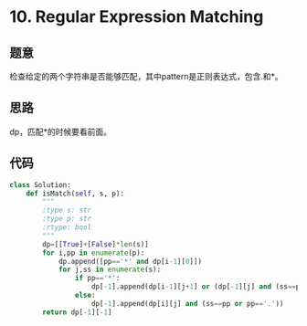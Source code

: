 # 10. Regular Expression Matching
## 题意
检查给定的两个字符串是否能够匹配，其中pattern是正则表达式，包含.和*。
## 思路
dp，匹配*的时候要看前面。
## 代码
``` python
class Solution:
    def isMatch(self, s, p):
        """
        :type s: str
        :type p: str
        :rtype: bool
        """
        dp=[[True]+[False]*len(s)]
        for i,pp in enumerate(p):
            dp.append([pp=='*' and dp[i-1][0]])
            for j,ss in enumerate(s):
                if pp=='*':
                    dp[-1].append(dp[i-1][j+1] or (dp[-1][j] and (ss==p[i-1] or p[i-1]=='.')))
                else:
                    dp[-1].append(dp[i][j] and (ss==pp or pp=='.'))
        return dp[-1][-1]
```

